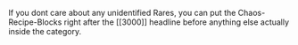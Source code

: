 If you dont care about any unidentified Rares, you can put the Chaos-Recipe-Blocks right after the [[3000]] headline
before anything else actually inside the category.
